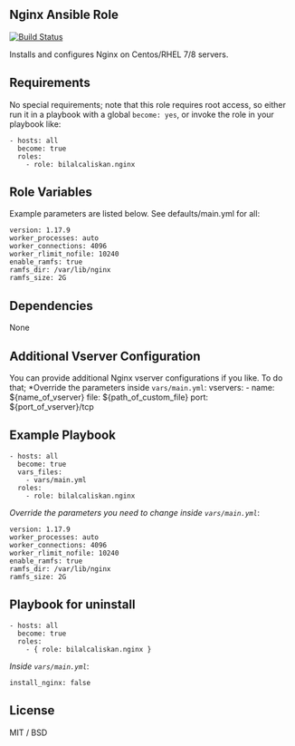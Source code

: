 ## Nginx Ansible Role

[![Build Status](https://travis-ci.org/bilalcaliskan/nginx-ansible-role.svg?branch=master)](https://travis-ci.org/bilalcaliskan/nginx-ansible-role)

Installs and configures Nginx on Centos/RHEL 7/8 servers.

## Requirements

No special requirements; note that this role requires root access, so either run it in a
playbook with a global `become: yes`, or invoke the role in your playbook like:

    - hosts: all
      become: true
      roles:
        - role: bilalcaliskan.nginx

## Role Variables

Example parameters are listed below. See defaults/main.yml for all:

    version: 1.17.9
    worker_processes: auto
    worker_connections: 4096
    worker_rlimit_nofile: 10240
    enable_ramfs: true
    ramfs_dir: /var/lib/nginx
    ramfs_size: 2G

## Dependencies

None

## Additional Vserver Configuration

You can provide additional Nginx vserver configurations if you like. To do that;
*Override the parameters inside `vars/main.yml`:
    vservers:
      - name: ${name_of_vserver}
        file: ${path_of_custom_file}
        port: ${port_of_vserver}/tcp

## Example Playbook

    - hosts: all
      become: true
      vars_files:
        - vars/main.yml
      roles:
        - role: bilalcaliskan.nginx

*Override the parameters you need to change inside `vars/main.yml`*:

    version: 1.17.9
    worker_processes: auto
    worker_connections: 4096
    worker_rlimit_nofile: 10240
    enable_ramfs: true
    ramfs_dir: /var/lib/nginx
    ramfs_size: 2G

## Playbook for uninstall

    - hosts: all
      become: true
      roles:
        - { role: bilalcaliskan.nginx }

*Inside `vars/main.yml`*:

    install_nginx: false

## License

MIT / BSD

